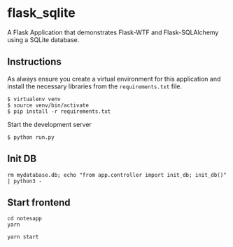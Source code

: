 # flask_sqlite
A Flask Application that demonstrates Flask-WTF and Flask-SQLAlchemy using a
SQLite database.

## Instructions
As always ensure you create a virtual environment for this application and install
the necessary libraries from the `requirements.txt` file.

```
$ virtualenv venv
$ source venv/bin/activate
$ pip install -r requirements.txt
```

Start the development server

```
$ python run.py
```

## Init DB

```rm mydatabase.db; echo "from app.controller import init_db; init_db()" | python3 -```

## Start frontend

```
cd notesapp
yarn
```

```
yarn start
```